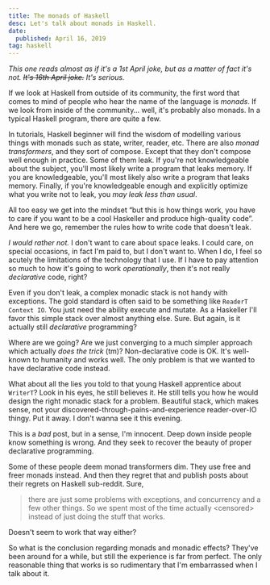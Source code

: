 ```yaml
---
title: The monads of Haskell
desc: Let's talk about monads in Haskell.
date:
  published: April 16, 2019
tag: haskell
---
```


*This one reads almost as if it's a 1st April joke, but as a matter of fact
it's not. ~~It's 16th April joke.~~ It's serious.*

If we look at Haskell from outside of its community, the first word that
comes to mind of people who hear the name of the language is *monads*. If we
look from inside of the community… well, it's probably also monads. In a
typical Haskell program, there are quite a few.

In tutorials, Haskell beginner will find the wisdom of modelling various
things with monads such as state, writer, reader, etc. There are also *monad
transformers*, and they sort of compose. Except that they don't compose well
enough in practice. Some of them leak. If you're not knowledgeable about the
subject, you'll most likely write a program that leaks memory. If you are
knowledgeable, you'll most likely also write a program that leaks memory.
Finally, if you're knowledgeable enough and explicitly optimize what you
write not to leak, you *may leak less than usual*.

All too easy we get into the mindset “but this is how things work, you have
to care if you want to be a cool Haskeller and produce high-quality code”.
And here we go, remember the rules how to write code that doesn't leak.

*I would rather not.* I don't want to care about space leaks. I could care,
on special occasions, in fact I'm paid to, but I don't want to. When I do, I
feel so acutely the limitations of the technology that I use. If I have to
pay attention so much to how it's going to work *operationally*, then it's
not really *declarative* code, right?

Even if you don't leak, a complex monadic stack is not handy with
exceptions. The gold standard is often said to be something like `ReaderT
Context IO`. You just need the ability execute and mutate. As a Haskeller
I'll favor this simple stack over almost anything else. Sure. But again, is
it actually still *declarative* programming?

Where are we going? Are we just converging to a much simpler approach which
actually *does the trick* (tm)? Non-declarative code is OK. It's well-known
to humanity and works well. The only problem is that we wanted to have
declarative code instead.

What about all the lies you told to that young Haskell apprentice about
`WriterT`? Look in his eyes, he still believes it. He still tells you how he
would design the right monadic stack for a problem. Beautiful stack, which
makes sense, not your discovered-through-pains-and-experience reader-over-IO
thingy. Put it away. I don't wanna see it this evening.

This is a *bad* post, but in a sense, I'm innocent. Deep down inside people
know something is wrong. And they seek to recover the beauty of proper
declarative programming.

Some of these people deem monad transformers dim. They use free and freer
monads instead. And then they regret that and publish posts about their
regrets on Haskell sub-reddit. Sure,

> there are just some problems with exceptions, and concurrency and a few
  other things. So we spent most of the time actually \<censored\> instead
  of just doing the stuff that works.

Doesn't seem to work that way either?

So what is the conclusion regarding monads and monadic effects? They've been
around for a while, but still the experience is far from perfect. The only
reasonable thing that works is so rudimentary that I'm embarrassed when I
talk about it.
